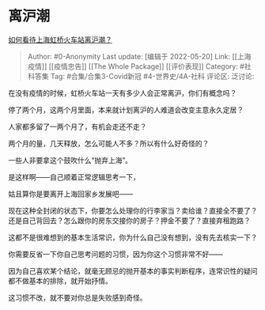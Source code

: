 # 离沪潮
[如何看待上海虹桥火车站离沪潮？](https://www.zhihu.com/question/533173561/answer/2493713243)

> Author: #0-Anonymity
> Last update: [编辑于 2022-05-20]
> Link: [[上海疫情]] [[疫情忠告]] [[The Whole Package]] [[评价表现]]
> Category: #社科答集
> Tag: #合集/合集3-Covid新冠 #4-世界史/4A-社科
> 评论区:
> 泛讨论:

在没有疫情的时候，虹桥火车站一天有多少人会正常离沪，你们有概念吗？

停了两个月，这两个月里面，本来就计划离沪的人难道会改变主意永久定居？

人家都多留了一两个月了，有机会走还不走？

两个月的量，几天释放，怎么可能人不多？所以有什么好奇怪的？

一些人非要拿这个鼓吹什么“抛弃上海”。

是这样啊——自己顺着正常逻辑思考一下，

姑且算你是要离开上海回家乡发展吧——

现在这种全封闭的状态下，你要怎么处理你的行李家当？卖给谁？直接全不要了？还是自己背回去？怎么跟你的房东交接你的房子？押金不要了？直接弃租跑路？

这都不是很难想到的基本生活常识，你为什么自己没有想到，没有先去核实一下？

你需要反省一下你自己思考问题的习惯，因为你这个习惯非常不好——

因为自己喜欢某个结论，就毫无顾忌的抛开基本的事实判断程序，连常识性的疑问都不做基本的排除，就开始抒情。

这习惯不改，就不要对你总是失败感到奇怪。
